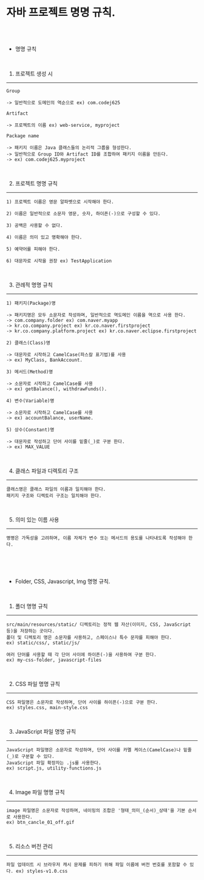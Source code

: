 # 자바 프로젝트 명명 규칙.

<br/><br/>

* 명명 규칙

<br/>

1. 프로젝트 생성 시
---

```
Group

-> 일반적으로 도메인의 역순으로 ex) com.codej625
```

```
Artifact

-> 프로젝트의 이름 ex) web-service, myproject
```

```
Package name

-> 패키지 이름은 Java 클래스들의 논리적 그룹을 형성한다.
-> 일반적으로 Group ID와 Artifact ID를 조합하여 패키지 이름을 만든다.
-> ex) com.codej625.myproject
```

<br />

2. 프로젝트 명명 규칙
---

```
1) 프로젝트 이름은 영문 알파벳으로 시작해야 한다.

2) 이름은 일반적으로 소문자 영문, 숫자, 하이픈(-)으로 구성할 수 있다.

3) 공백은 사용할 수 없다.

4) 이름은 의미 있고 명확해야 한다.

5) 예약어를 피해야 한다.

6) 대문자로 시작을 권장 ex) TestApplication
```

<br />

3. 관례적 명명 규칙
---

```
1) 패키지(Package)명

-> 패키지명은 모두 소문자로 작성하며, 일반적으로 역도메인 이름을 역으로 사용 한다.
-> com.company.folder ex) com.naver.myapp
-> kr.co.company.project ex) kr.co.naver.firstproject
-> kr.co.company.platform.project ex) kr.co.naver.eclipse.firstproject
```

```
2) 클래스(Class)명

-> 대문자로 시작하고 CamelCase(파스칼 표기법)를 사용
-> ex) MyClass, BankAccount.
```

```
3) 메서드(Method)명

-> 소문자로 시작하고 CamelCase를 사용
-> ex) getBalance(), withdrawFunds().
```

```
4) 변수(Variable)명

-> 소문자로 시작하고 CamelCase를 사용
-> ex) accountBalance, userName.
```

```
5) 상수(Constant)명

-> 대문자로 작성하고 단어 사이를 밑줄(_)로 구분 한다.
-> ex) MAX_VALUE
```

<br />

4. 클래스 파일과 디렉토리 구조
---

```
클래스명은 클래스 파일의 이름과 일치해야 한다.
패키지 구조와 디렉토리 구조는 일치해야 한다.
```

<br />

5. 의미 있는 이름 사용
---

```
명명은 가독성을 고려하며, 이름 자체가 변수 또는 메서드의 용도를 나타내도록 작성해야 한다.
```

<br /><br /><br />

* Folder, CSS, Javascript, Img 명명 규칙.

<br />

1. 폴더 명명 규칙
---

```
src/main/resources/static/ 디렉토리는 정적 웹 자산(이미지, CSS, JavaScript 등)을 저장하는 곳이다.
폴더 및 디렉토리 명은 소문자를 사용하고, 스페이스나 특수 문자를 피해야 한다.
ex) static/css/, static/js/

여러 단어를 사용할 때 각 단어 사이에 하이픈(-)을 사용하여 구분 한다.
ex) my-css-folder, javascript-files
```

<br />

2. CSS 파일 명명 규칙
---

```
CSS 파일명은 소문자로 작성하며, 단어 사이를 하이픈(-)으로 구분 한다.
ex) styles.css, main-style.css
```

<br />

3. JavaScript 파일 명명 규칙
---

```
JavaScript 파일명은 소문자로 작성하며, 단어 사이를 카멜 케이스(CamelCase)나 밑줄(_)로 구분할 수 있다.
JavaScript 파일 확장자는 .js를 사용한다.
ex) script.js, utility-functions.js
```

<br />

4. Image 파일 명명 규칙
---

```
image 파일명은 소문자로 작성하며, 네이밍의 조합은 '형태_의미_(순서)_상태'을 기본 순서로 사용한다.
ex) btn_cancle_01_off.gif
```

<br />

5. 리소스 버전 관리
---

```
파일 업데이트 시 브라우저 캐시 문제를 피하기 위해 파일 이름에 버전 번호를 포함할 수 있다. ex) styles-v1.0.css
```
